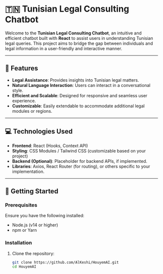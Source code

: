 # 🇹🇳 Tunisian Legal Consulting Chatbot

Welcome to the **Tunisian Legal Consulting Chatbot**, an intuitive and efficient chatbot built with **React** to assist users in understanding Tunisian legal queries. This project aims to bridge the gap between individuals and legal information in a user-friendly and interactive manner.

---

## 🌟 Features

- **Legal Assistance**: Provides insights into Tunisian legal matters.
- **Natural Language Interaction**: Users can interact in a conversational style.
- **Efficient and Scalable**: Designed for responsive and seamless user experience.
- **Customizable**: Easily extendable to accommodate additional legal modules or regions.

---

## 💻 Technologies Used

- **Frontend**: React (Hooks, Context API)
- **Styling**: CSS Modules / Tailwind CSS (customizable based on your project)
- **Backend (Optional)**: Placeholder for backend APIs, if implemented.
- **Libraries**: Axios, React Router (for routing), or others specific to your implementation.

---

## 🚀 Getting Started

### Prerequisites

Ensure you have the following installed:
- Node.js (v14 or higher)
- npm or Yarn

### Installation

1. Clone the repository:
   ```bash
   git clone https://github.com/AlKeshi/HouyemAI.git
   cd HouyemAI
